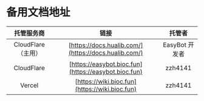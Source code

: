 # 备用文档地址

|     托管服务商     |                         链接                         |     托管者     |
| :----------------: | :--------------------------------------------------: | :------------: |
| CloudFlare（主用） | [https://docs.hualib.com/](https://docs.hualib.com/) | EasyBot 开发者 |
|     CloudFlare     | [https://easybot.bioc.fun](https://easybot.bioc.fun) |    zzh4141     |
|       Vercel       |    [https://wiki.bioc.fun](https://wiki.bioc.fun)    |    zzh4141     |
